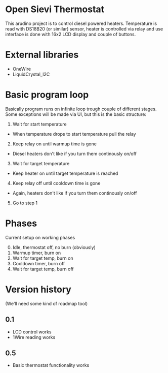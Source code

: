 # Open Sievi Thermostat

This arudino project is to control diesel powered
heaters. Temperature is read with DS18B20 (or similar) sensor, 
heater is controlled via relay and use interface is done
with 16x2 LCD display and couple of buttons.

# External libraries

- OneWire
- LiquidCrystal_I2C

# Basic program loop

Basically program runs on infinite loop trough couple of
different stages. Some exceptions will be made via UI, but
this is the basic structure:

1. Wait for start temperature
  - When temperature drops to start temperature pull the relay
2. Keep relay on until warmup time is gone
  - Diesel heaters don't like if you turn them continously on/off
3. Wait for target temperature
  - Keep heater on until target temperature is reached
4. Keep relay off until cooldown time is gone
  - Again, heaters don't like if you turn them continously on/off
5. Go to step 1

# Phases

Current setup on working phases

0. Idle, thermostat off, no burn (obviously)
1. Warmup timer, burn on
2. Wait for target temp, burn on
3. Cooldown timer, burn off
4. Wait for target temp, burn off


# Version history

(We'll need some kind of roadmap tool)

## 0.1

- LCD control works
- 1Wire reading works

## 0.5

- Basic thermostat functionality works

